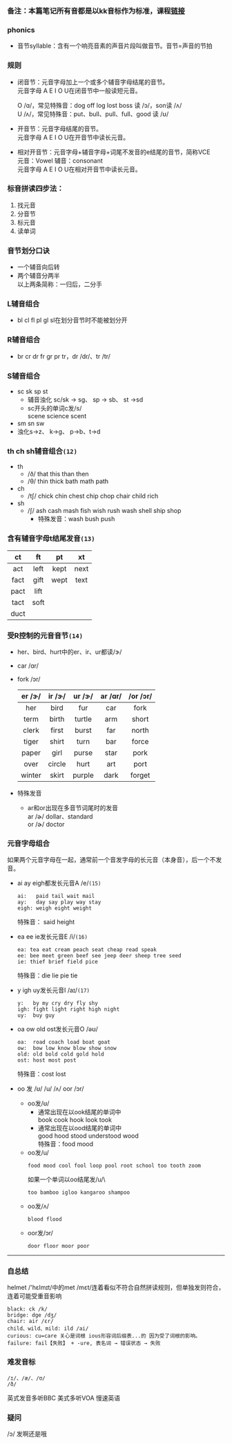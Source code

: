### 备注：本篇笔记所有音都是以kk音标作为标准，课程[链接](https://www.youtube.com/watch?v=U7Od39KfUzE&list=PLXkJ37RdDHGWTOmVOHnzx4824oev5hn3P&index=1)

### phonics
- 音节syllable：含有一个响亮音素的声音片段叫做音节。音节=声音的节拍


### 规则
- 闭音节：元音字母加上一个或多个辅音字母结尾的音节。\
    元音字母 A E I O U在闭音节中一般读短元音。
    
    O /ɑ/，常见特殊音：dog off log lost boss 读 /ɔ/，son读 /ʌ/\
    U /ʌ/，常见特殊音：put、bull、pull、full、good 读 /ʊ/
- 开音节：元音字母结尾的音节。\
    元音字母 A E I O U在开音节中读长元音。
- 相对开音节：元音字母+辅音字母+词尾不发音的e结尾的音节，简称VCE\
    元音：Vowel 辅音：consonant\
    元音字母 A E I O U在相对开音节中读长元音。

### 标音拼读四步法：
1. 找元音
2. 分音节
3. 标元音
4. 读单词

### 音节划分口诀
- 一个辅音向后转
- 两个辅音分两半\
以上两条简称：一归后，二分手

### L辅音组合
- bl cl fl pl gl sl在划分音节时不能被划分开

### R辅音组合
- br cr dr fr gr pr tr，dr /dr/、tr /tr/ 

### S辅音组合
- sc sk sp st
    - 辅音浊化 sc/sk -> sg、 sp -> sb、 st ->sd
    - sc开头的单词c发/s/\
    scene science scent
- sm sn sw
- 浊化s->z、 k->g、 p->b、t->d

### th ch sh辅音组合```(12)```
- th 
    - /ð/ that this than then
    - /θ/ thin thick bath math path
- ch
    - /tʃ/ chick chin chest chip chop chair child rich
- sh
    - /ʃ/ ash cash mash fish wish rush wash shell ship shop
        - 特殊发音：wash bush push

### 含有辅音字母t结尾发音```(13)```

| ct  | ft  | pt  | xt  |
|:---:|:---:|:---:|:---:|
|act  | left| kept| next|
|fact | gift| wept| text|
|pact | lift|
|tact | soft|
|duct |

### 受R控制的元音音节```(14)```
- her、bird、hurt中的er、ir、ur都读/ɝ/
- car /ɑr/
- fork /ɔr/

    | er /ɝ/| ir /ɝ/| ur /ɝ/| ar /ɑr/| /or /ɔr/|
    |:---:|:---:|:---:|:---:|:---:|
    |her  | bird| fur | car | fork|
    |term |birth|turtle|arm|short|
    |clerk|first|burst|far|north|
    |tiger|shirt|turn|bar|force|
    |paper|girl|purse|star|pork|
    |over |circle|hurt|art|port|
    |winter|skirt|purple|dark|forget|
- 特殊发音
    - ar和or出现在多音节词尾时的发音\
    ar /ɚ/ dollar、standard\
    or /ɚ/ doctor

### 元音字母组合
如果两个元音字母在一起，通常前一个音发字母的长元音（本身音），后一个不发音。
- ai ay eigh都发长元音A /e/```(15)```
    ```
    ai:   paid tail wait mail
    ay:   day say play way stay
    eigh: weigh eight weight
    ```
    特殊音： said height

- ea ee ie发长元音E /i/```(16)```
    ```
    ea: tea eat cream peach seat cheap read speak
    ee: bee meet green beef see jeep deer sheep tree seed
    ie: thief brief field pice
    ```
    特殊音：die lie pie tie

- y igh uy发长元音I /aɪ/```(17)```
    ```
    y:   by my cry dry fly shy
    igh: fight light right high night
    uy:  buy guy
    ```
- oa ow old ost发长元音O /əʊ/
    ```
    oa:  road coach load boat goat
    ow:  bow low know blow show snow
    old: old bold cold gold hold
    ost: host most post
    ```
    特殊音：cost lost
- oo 发 /ʊ/ /u/ /ʌ/ oor /ɔr/
    - oo发/ʊ/
        - 通常出现在以ook结尾的单词中\
        book cook hook look took
        - 通常出现在以ood结尾的单词中\
        good hood stood understood wood\
        特殊音：food mood
    - oo发/u/
        ```
        food mood cool fool loop pool root school too tooth zoom
        ```
        如果一个单词以oo结尾发/u/\
        ```
        too bamboo igloo kangaroo shampoo
        ```
    - oo发/ʌ/
        ```
        blood flood
        ```
    - oor发/ɔr/
        ```
        door floor moor poor
        ```

---
### 自总结
helmet /'hɛlmɪt/中的met /mɛt/连着看似不符合自然拼读规则，但单独发则符合，连着可能受重音影响
```
black: ck /k/
bridge: dge /dʒ/
chair: air /ɛr/
child、wild、mild: ild /ai/
curious: cu=care 关心是词根 ious形容词后缀表...的 因为受了词根的影响。
failure: fail【失败】 + -ure, 表名词 → 错误状态 → 失败
```

### 难发音标
```
/ɪ/、/æ/、/ʊ/
/ð/
```
英式发音多听BBC 美式多听VOA 慢速英语

### 疑问
/ɔ/ 发啊还是哦